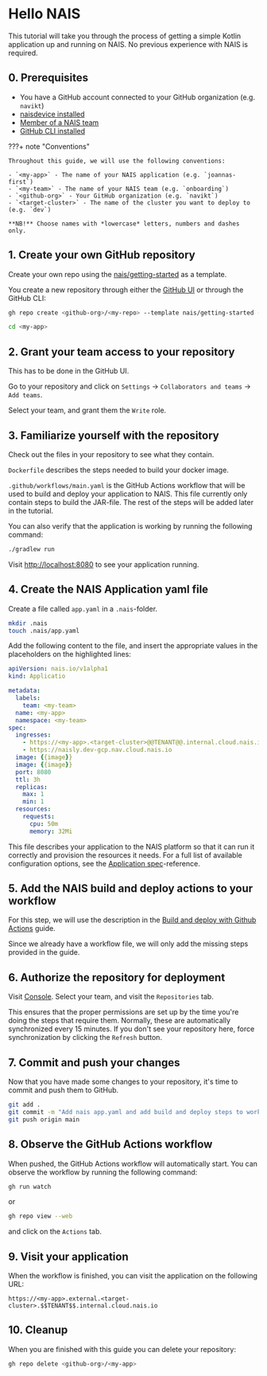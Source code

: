 # Hello NAIS

This tutorial will take you through the process of getting a simple Kotlin application up and running on NAIS. No previous experience with NAIS is required.

## 0. Prerequisites

- You have a GitHub account connected to your GitHub organization (e.g. `navikt`)
- [naisdevice installed](../how-to/naisdevice/install.md)
- [Member of a NAIS team](../explanation/team.md)
- [GitHub CLI installed](https://cli.github.com/)

???+ note "Conventions"

    Throughout this guide, we will use the following conventions:
    
    - `<my-app>` - The name of your NAIS application (e.g. `joannas-first`)
    - `<my-team>` - The name of your NAIS team (e.g. `onboarding`)
    - `<github-org>` - Your GitHub organization (e.g. `navikt`)
    - `<target-cluster>` - The name of the cluster you want to deploy to (e.g. `dev`)
    
    **NB!** Choose names with *lowercase* letters, numbers and dashes only. 

## 1. Create your own GitHub repository

Create your own repo using the [nais/getting-started](https://github.com/nais/getting-started/) as a template.

You create a new repository through either the [GitHub UI](https://github.com/new?template_name=getting-started&template_owner=nais) or through the GitHub CLI:

```bash
gh repo create <github-org>/<my-repo> --template nais/getting-started --private --clone
```
```bash
cd <my-app>
```

## 2. Grant your team access to your repository

This has to be done in the GitHub UI.

Go to your repository and click on `Settings` -> `Collaborators and teams` -> `Add teams`.

Select your team, and grant them the `Write` role.

## 3. Familiarize yourself with the repository

Check out the files in your repository to see what they contain.

`Dockerfile` describes the steps needed to build your docker image.

`.github/workflows/main.yaml` is the GitHub Actions workflow that will be used to build and deploy your application to NAIS. This file currently only contain steps to build the JAR-file. The rest of the steps will be added later in the tutorial. 

You can also verify that the application is working by running the following command:

```bash
./gradlew run
```

Visit [http://localhost:8080](http://localhost:8080) to see your application running.

## 4. Create the NAIS Application yaml file

Create a file called `app.yaml` in a `.nais`-folder.

```bash
mkdir .nais
touch .nais/app.yaml
```

Add the following content to the file, and insert the appropriate values in the placeholders on the highlighted lines:

```yaml title="app.yaml" hl_lines="5 6 7 10" 
apiVersion: nais.io/v1alpha1
kind: Applicatio

metadata:
  labels:
    team: <my-team>
  name: <my-app>
  namespace: <my-team>
spec:
  ingresses:
    - https://<my-app>.<target-cluster>@@TENANT@@.internal.cloud.nais.io
    - https://naisly.dev-gcp.nav.cloud.nais.io
  image: {{image}}
  image: {{image}}
  port: 8080
  ttl: 3h
  replicas:
    max: 1
    min: 1
  resources:
    requests:
      cpu: 50m
      memory: 32Mi 
```

This file describes your application to the NAIS platform so that it can run it correctly and provision the resources it needs.
For a full list of available configuration options, see the [Application spec](../reference/application-spec.md)-reference.

## 5. Add the NAIS build and deploy actions to your workflow

For this step, we will use the description in the [Build and deploy with Github Actions](../how-to/cicd/github-action.md) guide.

Since we already have a workflow file, we will only add the missing steps provided in the guide.

## 6. Authorize the repository for deployment

Visit [Console](https://console.{{tenant}}.cloud.nais.io). Select your team, and visit the `Repositories` tab. 

This ensures that the proper permissions are set up by the time you're doing the steps that require them.
Normally, these are automatically synchronized every 15 minutes. If you don't see your repository here, force synchronization by clicking the `Refresh` button.

## 7. Commit and push your changes

Now that you have made some changes to your repository, it's time to commit and push them to GitHub.

```bash
git add .
git commit -m "Add nais app.yaml and add build and deploy steps to workflow"
git push origin main
```

## 8. Observe the GitHub Actions workflow

When pushed, the GitHub Actions workflow will automatically start. You can observe the workflow by running the following command:

```bash
gh run watch
```

or 

```bash
gh repo view --web
```

and click on the `Actions` tab.

## 9. Visit your application

When the workflow is finished, you can visit the application on the following URL:

```
https://<my-app>.external.<target-cluster>.$$TENANT$$.internal.cloud.nais.io
```

## 10. Cleanup

When you are finished with this guide you can delete your repository:

```bash
gh repo delete <github-org>/<my-app>
```
